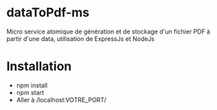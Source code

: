# dataToPdf-ms
Micro service atomique de génération et de stockage d'un fichier PDF à partir d'une data, utilisation de ExpressJs et NodeJs

# Installation 
- npm install
- npm start 
- Aller à /localhost:VOTRE_PORT/



